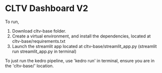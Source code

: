 # CLTV Dashboard V2
To run, 
1. Download cltv-base folder.
2. Create a virtual environment, and install the dependencies, located at cltv-base/requirements.txt
3. Launch the streamlit app located at cltv-base/streamlit_app.py (streamlit run streamlit_app.py in terminal)

To just run the kedro pipeline, use 'kedro run' in terminal, ensure you are in the 'cltv-base/' location.
